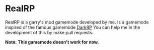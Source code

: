 # RealRP

RealRP is a garry's mod gamemode developed by me. Is a gamemode inspired of the famous gamemode [DarkRP](https://github.com/FPtje/DarkRP/) You can help me in the development of this by make pull requests.

**Note: This gamemode doesn't work for now.**
